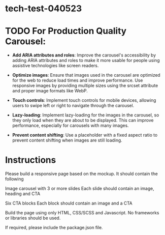 # tech-test-040523


# TODO For Production Quality Carousel:

- **Add ARIA attributes and roles**: Improve the carousel's accessibility by adding ARIA attributes and roles to make it more usable for people using assistive technologies like screen readers.

- **Optimize images**: Ensure that images used in the carousel are optimized for the web to reduce load times and improve performance. Use responsive images by providing multiple sizes using the srcset attribute and proper image formats like WebP.

- **Touch controls**: Implement touch controls for mobile devices, allowing users to swipe left or right to navigate through the carousel. 

- **Lazy-loading**: Implement lazy-loading for the images in the carousel, so they only load when they are about to be displayed. This can improve performance, especially for carousels with many images.

- **Prevent content shifting**: Use a placeholder with a fixed aspect ratio to prevent content shifting when images are still loading.


# Instructions

Please build a responsive page based on the mockup. It should contain the following 

Image carousel with 3 or more slides
Each slide should contain an image, heading and CTA

Six CTA blocks
Each block should contain an image and a CTA 

Build the page using only HTML, CSS/SCSS and Javascript. No frameworks or libraries should be used. 

If required, please include the package.json file.
